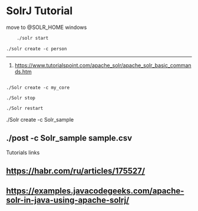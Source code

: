 # SolrJ Tutorial

move to @SOLR_HOME
windows 
```bash
    ./solr start 
```

```
./solr create -c person 
```

--------------------------
1. https://www.tutorialspoint.com/apache_solr/apache_solr_basic_commands.htm
```./Solr start -p 8984  
```
```
./Solr create -c my_core

```
```
./Solr stop
```

```bash
./Solr restart 
```

./Solr create -c Solr_sample 

./post -c Solr_sample sample.csv 
---------------

Tutorials links

## https://habr.com/ru/articles/175527/
## https://examples.javacodegeeks.com/apache-solr-in-java-using-apache-solrj/
